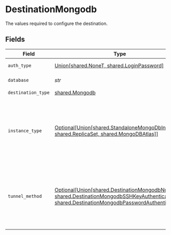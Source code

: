 # DestinationMongodb

The values required to configure the destination.


## Fields

| Field                                                                                                                                                                                                          | Type                                                                                                                                                                                                           | Required                                                                                                                                                                                                       | Description                                                                                                                                                                                                    |
| -------------------------------------------------------------------------------------------------------------------------------------------------------------------------------------------------------------- | -------------------------------------------------------------------------------------------------------------------------------------------------------------------------------------------------------------- | -------------------------------------------------------------------------------------------------------------------------------------------------------------------------------------------------------------- | -------------------------------------------------------------------------------------------------------------------------------------------------------------------------------------------------------------- |
| `auth_type`                                                                                                                                                                                                    | [Union[shared.NoneT, shared.LoginPassword]](../../models/shared/authorizationtype.md)                                                                                                                          | :heavy_check_mark:                                                                                                                                                                                             | Authorization type.                                                                                                                                                                                            |
| `database`                                                                                                                                                                                                     | *str*                                                                                                                                                                                                          | :heavy_check_mark:                                                                                                                                                                                             | Name of the database.                                                                                                                                                                                          |
| `destination_type`                                                                                                                                                                                             | [shared.Mongodb](../../models/shared/mongodb.md)                                                                                                                                                               | :heavy_check_mark:                                                                                                                                                                                             | N/A                                                                                                                                                                                                            |
| `instance_type`                                                                                                                                                                                                | [Optional[Union[shared.StandaloneMongoDbInstance, shared.ReplicaSet, shared.MongoDBAtlas]]](../../models/shared/mongodbinstancetype.md)                                                                        | :heavy_minus_sign:                                                                                                                                                                                             | MongoDb instance to connect to. For MongoDB Atlas and Replica Set TLS connection is used by default.                                                                                                           |
| `tunnel_method`                                                                                                                                                                                                | [Optional[Union[shared.DestinationMongodbNoTunnel, shared.DestinationMongodbSSHKeyAuthentication, shared.DestinationMongodbPasswordAuthentication]]](../../models/shared/destinationmongodbsshtunnelmethod.md) | :heavy_minus_sign:                                                                                                                                                                                             | Whether to initiate an SSH tunnel before connecting to the database, and if so, which kind of authentication to use.                                                                                           |